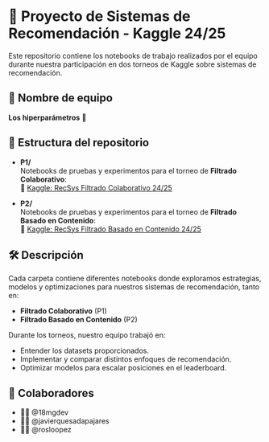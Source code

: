 # 🎯 Proyecto de Sistemas de Recomendación - Kaggle 24/25

Este repositorio contiene los notebooks de trabajo realizados por el equipo durante nuestra participación en dos torneos de Kaggle sobre sistemas de recomendación.

## 🚀 Nombre de equipo

**Los hiperparámetros** 🤖

## 📂 Estructura del repositorio

- **P1/**  
  Notebooks de pruebas y experimentos para el torneo de **Filtrado Colaborativo**:  
  🔗 [Kaggle: RecSys Filtrado Colaborativo 24/25](https://www.kaggle.com/competitions/recsys-filtrado-colaborativo-24-25)

- **P2/**  
  Notebooks de pruebas y experimentos para el torneo de **Filtrado Basado en Contenido**:  
  🔗 [Kaggle: RecSys Filtrado Basado en Contenido 24/25](https://www.kaggle.com/competitions/recsys-filtrado-basado-en-contenido-2425/leaderboard)

## 🛠️ Descripción

Cada carpeta contiene diferentes notebooks donde exploramos estrategias, modelos y optimizaciones para nuestros sistemas de recomendación, tanto en:
- **Filtrado Colaborativo** (P1)
- **Filtrado Basado en Contenido** (P2)

Durante los torneos, nuestro equipo trabajó en:
- Entender los datasets proporcionados.
- Implementar y comparar distintos enfoques de recomendación.
- Optimizar modelos para escalar posiciones en el leaderboard.

## 👥 Colaboradores

- 👨‍💻 @18mgdev
- 🧑‍💻 @javierquesadapajares
- 👩‍💻 @rosloopez